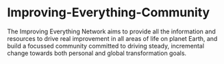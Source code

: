 # Improving-Everything-Community
The Improving Everything Network aims to provide all the information and resources to drive real improvement in all areas of life on planet Earth, and build a focussed community committed to driving steady, incremental change towards both personal and global transformation goals.
